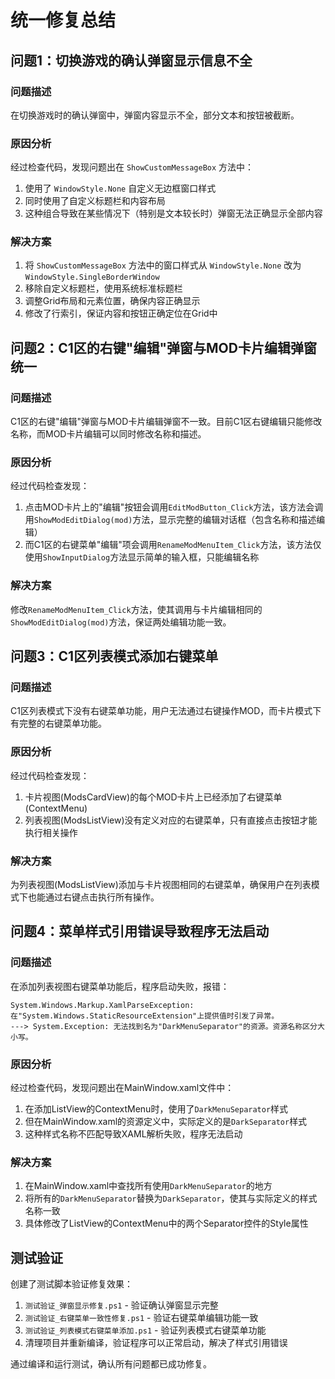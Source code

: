# 统一修复总结

## 问题1：切换游戏的确认弹窗显示信息不全

### 问题描述
在切换游戏时的确认弹窗中，弹窗内容显示不全，部分文本和按钮被截断。

### 原因分析
经过检查代码，发现问题出在 `ShowCustomMessageBox` 方法中：
1. 使用了 `WindowStyle.None` 自定义无边框窗口样式
2. 同时使用了自定义标题栏和内容布局
3. 这种组合导致在某些情况下（特别是文本较长时）弹窗无法正确显示全部内容

### 解决方案
1. 将 `ShowCustomMessageBox` 方法中的窗口样式从 `WindowStyle.None` 改为 `WindowStyle.SingleBorderWindow`
2. 移除自定义标题栏，使用系统标准标题栏
3. 调整Grid布局和元素位置，确保内容正确显示
4. 修改了行索引，保证内容和按钮正确定位在Grid中

## 问题2：C1区的右键"编辑"弹窗与MOD卡片编辑弹窗统一

### 问题描述
C1区的右键"编辑"弹窗与MOD卡片编辑弹窗不一致。目前C1区右键编辑只能修改名称，而MOD卡片编辑可以同时修改名称和描述。

### 原因分析
经过代码检查发现：
1. 点击MOD卡片上的"编辑"按钮会调用`EditModButton_Click`方法，该方法会调用`ShowModEditDialog(mod)`方法，显示完整的编辑对话框（包含名称和描述编辑）
2. 而C1区的右键菜单"编辑"项会调用`RenameModMenuItem_Click`方法，该方法仅使用`ShowInputDialog`方法显示简单的输入框，只能编辑名称

### 解决方案
修改`RenameModMenuItem_Click`方法，使其调用与卡片编辑相同的`ShowModEditDialog(mod)`方法，保证两处编辑功能一致。

## 问题3：C1区列表模式添加右键菜单

### 问题描述
C1区列表模式下没有右键菜单功能，用户无法通过右键操作MOD，而卡片模式下有完整的右键菜单功能。

### 原因分析
经过代码检查发现：
1. 卡片视图(ModsCardView)的每个MOD卡片上已经添加了右键菜单(ContextMenu)
2. 列表视图(ModsListView)没有定义对应的右键菜单，只有直接点击按钮才能执行相关操作

### 解决方案
为列表视图(ModsListView)添加与卡片视图相同的右键菜单，确保用户在列表模式下也能通过右键点击执行所有操作。

## 问题4：菜单样式引用错误导致程序无法启动

### 问题描述
在添加列表视图右键菜单功能后，程序启动失败，报错：
```
System.Windows.Markup.XamlParseException: 在"System.Windows.StaticResourceExtension"上提供值时引发了异常。
---> System.Exception: 无法找到名为"DarkMenuSeparator"的资源。资源名称区分大小写。
```

### 原因分析
经过检查代码，发现问题出在MainWindow.xaml文件中：
1. 在添加ListView的ContextMenu时，使用了`DarkMenuSeparator`样式
2. 但在MainWindow.xaml的资源定义中，实际定义的是`DarkSeparator`样式
3. 这种样式名称不匹配导致XAML解析失败，程序无法启动

### 解决方案
1. 在MainWindow.xaml中查找所有使用`DarkMenuSeparator`的地方
2. 将所有的`DarkMenuSeparator`替换为`DarkSeparator`，使其与实际定义的样式名称一致
3. 具体修改了ListView的ContextMenu中的两个Separator控件的Style属性

## 测试验证

创建了测试脚本验证修复效果：
1. `测试验证_弹窗显示修复.ps1` - 验证确认弹窗显示完整
2. `测试验证_右键菜单一致性修复.ps1` - 验证右键菜单编辑功能一致
3. `测试验证_列表模式右键菜单添加.ps1` - 验证列表模式右键菜单功能
4. 清理项目并重新编译，验证程序可以正常启动，解决了样式引用错误

通过编译和运行测试，确认所有问题都已成功修复。 